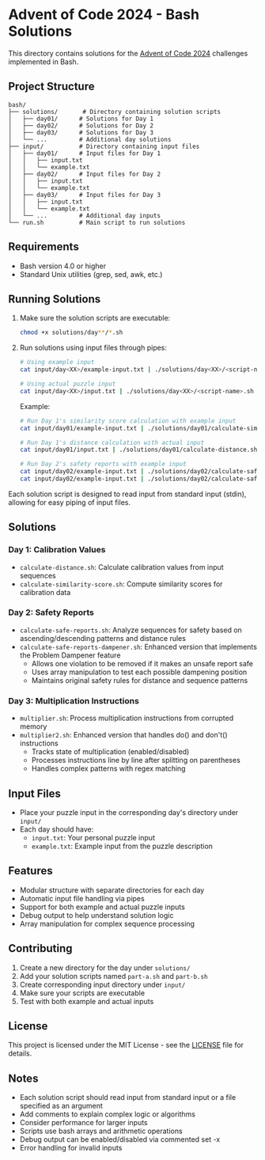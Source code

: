 # Advent of Code 2024 - Bash Solutions

This directory contains solutions for the [Advent of Code 2024](https://adventofcode.com/2024) challenges implemented in Bash.

## Project Structure

```
bash/
├── solutions/       # Directory containing solution scripts
│   ├── day01/      # Solutions for Day 1
│   ├── day02/      # Solutions for Day 2
│   ├── day03/      # Solutions for Day 3
│   └── ...         # Additional day solutions
├── input/          # Directory containing input files
│   ├── day01/      # Input files for Day 1
│   │   ├── input.txt
│   │   └── example.txt
│   ├── day02/      # Input files for Day 2
│   │   ├── input.txt
│   │   └── example.txt
│   ├── day03/      # Input files for Day 3
│   │   ├── input.txt
│   │   └── example.txt
│   └── ...         # Additional day inputs
└── run.sh          # Main script to run solutions
```

## Requirements

- Bash version 4.0 or higher
- Standard Unix utilities (grep, sed, awk, etc.)

## Running Solutions

1. Make sure the solution scripts are executable:
   ```bash
   chmod +x solutions/day**/*.sh
   ```

2. Run solutions using input files through pipes:
   ```bash
   # Using example input
   cat input/day<XX>/example-input.txt | ./solutions/day<XX>/<script-name>.sh

   # Using actual puzzle input
   cat input/day<XX>/input.txt | ./solutions/day<XX>/<script-name>.sh
   ```

   Example:
   ```bash
   # Run Day 1's similarity score calculation with example input
   cat input/day01/example-input.txt | ./solutions/day01/calculate-similarity-score.sh

   # Run Day 1's distance calculation with actual input
   cat input/day01/input.txt | ./solutions/day01/calculate-distance.sh

   # Run Day 2's safety reports with example input
   cat input/day02/example-input.txt | ./solutions/day02/calculate-safe-reports.sh
   cat input/day02/example-input.txt | ./solutions/day02/calculate-safe-reports-dampener.sh
   ```

Each solution script is designed to read input from standard input (stdin), allowing for easy piping of input files.

## Solutions

### Day 1: Calibration Values
- `calculate-distance.sh`: Calculate calibration values from input sequences
- `calculate-similarity-score.sh`: Compute similarity scores for calibration data

### Day 2: Safety Reports
- `calculate-safe-reports.sh`: Analyze sequences for safety based on ascending/descending patterns and distance rules
- `calculate-safe-reports-dampener.sh`: Enhanced version that implements the Problem Dampener feature
  - Allows one violation to be removed if it makes an unsafe report safe
  - Uses array manipulation to test each possible dampening position
  - Maintains original safety rules for distance and sequence patterns

### Day 3: Multiplication Instructions
- `multiplier.sh`: Process multiplication instructions from corrupted memory
- `multiplier2.sh`: Enhanced version that handles do() and don't() instructions
  - Tracks state of multiplication (enabled/disabled)
  - Processes instructions line by line after splitting on parentheses
  - Handles complex patterns with regex matching

## Input Files

- Place your puzzle input in the corresponding day's directory under `input/`
- Each day should have:
  - `input.txt`: Your personal puzzle input
  - `example.txt`: Example input from the puzzle description

## Features

- Modular structure with separate directories for each day
- Automatic input file handling via pipes
- Support for both example and actual puzzle inputs
- Debug output to help understand solution logic
- Array manipulation for complex sequence processing

## Contributing

1. Create a new directory for the day under `solutions/`
2. Add your solution scripts named `part-a.sh` and `part-b.sh`
3. Create corresponding input directory under `input/`
4. Make sure your scripts are executable
5. Test with both example and actual inputs

## License

This project is licensed under the MIT License - see the [LICENSE](../LICENSE) file for details.

## Notes

- Each solution script should read input from standard input or a file specified as an argument
- Add comments to explain complex logic or algorithms
- Consider performance for larger inputs
- Scripts use bash arrays and arithmetic operations
- Debug output can be enabled/disabled via commented set -x
- Error handling for invalid inputs
